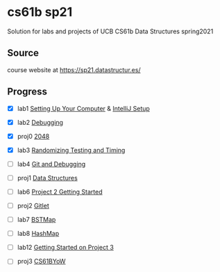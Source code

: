 # cs61b sp21

Solution for labs and projects of UCB CS61b Data Structures spring2021

## Source

course website at https://sp21.datastructur.es/

## Progress

- [x] lab1 [Setting Up Your Computer](https://sp21.datastructur.es/materials/lab/lab1setup/lab1setup) & [IntelliJ Setup](https://sp21.datastructur.es/materials/lab/lab1/lab1)
- [x] lab2 [Debugging](https://sp21.datastructur.es/materials/lab/lab2/lab2)
- [x] proj0 [2048](https://sp21.datastructur.es/materials/proj/proj0/proj0)
- [x] lab3 [Randomizing Testing and Timing](https://sp21.datastructur.es/materials/lab/lab3/lab3)
- [ ] lab4 [Git and Debugging](https://sp21.datastructur.es/materials/lab/lab4/lab4)
- [ ] proj1 [Data Structures](https://sp21.datastructur.es/materials/proj/proj1/proj1)
- [ ] lab6 [Project 2 Getting Started](https://sp21.datastructur.es/materials/lab/lab6/lab6)
- [ ] proj2 [Gitlet](https://sp21.datastructur.es/materials/proj/proj2/proj2)
- [ ] lab7 [BSTMap](https://sp21.datastructur.es/materials/lab/lab7/lab7)
- [ ] lab8 [HashMap](https://sp21.datastructur.es/materials/lab/lab8/lab8)
- [ ] lab12 [Getting Started on Project 3](https://sp21.datastructur.es/materials/lab/lab12/lab12)
- [ ] proj3 [CS61BYoW](https://sp21.datastructur.es/materials/proj/proj3/proj3)

